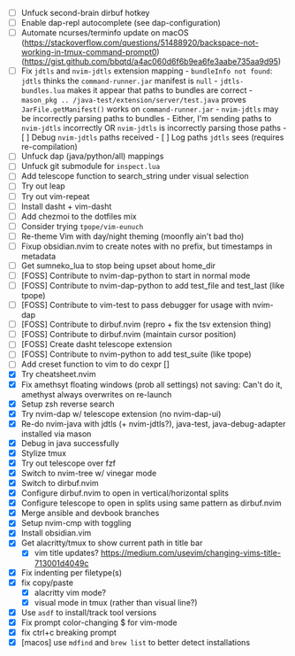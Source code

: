 - [ ] Unfuck second-brain dirbuf hotkey
- [ ] Enable dap-repl autocomplete (see dap-configuration)
- [ ] Automate ncurses/terminfo update on macOS (https://stackoverflow.com/questions/51488920/backspace-not-working-in-tmux-command-prompt0)  (https://gist.github.com/bbqtd/a4ac060d6f6b9ea6fe3aabe735aa9d95)
- [ ] Fix `jdtls` and `nvim-jdtls` extension mapping
		- `bundleInfo not found`: `jdtls` thinks the `command-runner.jar` manifest is `null`
		- `jdtls-bundles.lua` makes it appear that paths to bundles are correct
		- `mason_pkg .. /java-test/extension/server/test.java` proves `JarFile.getManifest()` works on `command-runner.jar`
		- `nvim-jdtls` may be incorrectly parsing paths to bundles
		- Either, I'm sending paths to `nvim-jdtls` incorrectly OR `nvim-jdtls` is incorrectly parsing those paths
		- [ ] Debug `nvim-jdtls` paths received
		- [ ] Log paths `jdtls` sees (requires re-compilation) 
- [ ] Unfuck dap (java/python/all) mappings
- [ ] Unfuck git submodule for `inspect.lua`
- [ ] Add telescope function to search_string under visual selection
- [ ] Try out leap
- [ ] Try out vim-repeat
- [ ] Install dasht + vim-dasht
- [ ] Add chezmoi to the dotfiles mix
- [ ] Consider trying `tpope/vim-eunuch`
- [ ] Re-theme Vim with day/night theming (moonfly ain't bad tho)
- [ ] Fixup obsidian.nvim to create notes with no prefix, but timestamps in metadata
- [ ] Get sumneko_lua to stop being upset about home_dir
- [ ] [FOSS] Contribute to nvim-dap-python to start in normal mode
- [ ] [FOSS] Contribute to nvim-dap-python to add test_file and test_last (like tpope)
- [ ] [FOSS] Contribute to vim-test to pass debugger for usage with nvim-dap
- [ ] [FOSS] Contribute to dirbuf.nvim (repro + fix the tsv extension thing)
- [ ] [FOSS] Contribute to dirbuf.nvim (maintain cursor position)
- [ ] [FOSS] Create dasht telescope extension
- [ ] [FOSS] Contribute to nvim-python to add test_suite (like tpope)
- [ ] Add creset function to vim to do cexpr []
- [x] Try cheatsheet.nvim
- [x] Fix amethsyt floating windows (prob all settings) not saving: Can't do it, amethyst always overwrites on re-launch
- [x] Setup zsh reverse search
- [x] Try nvim-dap w/ telescope extension (no nvim-dap-ui)
- [x] Re-do nvim-java with jdtls (+ nvim-jdtls?), java-test, java-debug-adapter installed via mason 
- [x] Debug in java successfully
- [x] Stylize tmux
- [x] Try out telescope over fzf
- [x] Switch to nvim-tree w/ vinegar mode
- [x] Switch to dirbuf.nvim
- [x] Configure dirbuf.nvim to open in vertical/horizontal splits
- [x] Configure telescope to open in splits using same pattern as dirbuf.nvim
- [x] Merge ansible and devbook branches
- [x] Setup nvim-cmp with toggling
- [x] Install obsidian.vim
- [x] Get alacritty/tmux to show current path in title bar
  - [x] vim title updates? https://medium.com/usevim/changing-vims-title-713001d4049c  
- [x] Fix indenting per filetype(s)
- [x] fix copy/paste
  - [x] alacritty vim mode? 
  - [x] visual mode in tmux (rather than visual line?)
- [x] Use `asdf` to install/track tool versions
- [x] Fix prompt color-changing $ for vim-mode
- [x] fix ctrl+c breaking prompt
- [x] [macos] use `mdfind` and `brew list` to better detect installations
